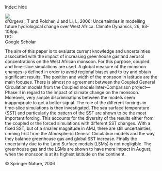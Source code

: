 index: hide

<div class="Citation">
    <div class="Citation-thumb CitationThumb-linked"  data-href="https://doi.org/10.1007/s00382-005-0079-3">
      <img src="https://static.claimspace.cloud/climate-study-static/refs/thumbs/14/dOrgeval_et_al_2006-thumb.png" />
    </div>

  <div class="Citation-body">
    <div class="Citation-text">d'Orgeval, T and Polcher, J and Li, L, 2006: Uncertainties in modelling future hydrological change over West Africa. <span class="Article-journal">Climate Dynamics, </span><span class="Article-volume">26, </span>93-108pp.</div>
    <div class="Citation-links">
      <div class="CitationLink" data-href="https://doi.org/10.1007/s00382-005-0079-3">
        <div class="CitationLink-icon CitationLink-Doi"></div>
        <div class="CitationLink-text">DOI</div>
      </div>
      <div class="CitationLink" data-href="https://scholar.google.com/scholar?q=10.1007/s00382-005-0079-3">
        <div class="CitationLink-icon CitationLink-Scholar"></div>
        <div class="CitationLink-text">Google Scholar</div>
      </div>
    </div>
  </div>
</div>

The aim of this paper is to evaluate current knowledge and uncertainties associated with the impact of increasing greenhouse gas and aerosol concentrations on the West African monsoon. For this purpose, coupled and time-slice simulations are used. A global measure of the monsoon changes is defined in order to avoid regional biases and to try and obtain significant results. The position and width of the monsoon in latitude are the main focuses. There is almost no agreement between the Coupled General Circulation models from the Coupled models Inter-Comparison project—Phase II in regard to the impact of climate change on the monsoon. Moreover, very simple discriminations between the models seem inappropriate to get a better signal. The role of the different forcings in time-slice simulations is then investigated. The sea surface temperature (SST) and particularly the pattern of the SST are shown to be the most important forcing. This accounts for the diversity of the results either from the coupled or the forced simulations with different SST changes. With a fixed SST, but of a smaller magnitude in AMJ, there are still uncertainties, coming first from the Atmospheric General Circulation models and the way they balance greenhouse gas and global SST increase. Finally the uncertainty due to the Land Surface models (LSMs) is not negligible. The greenhouse gas and the LSMs are shown to have more impact in August, when the monsoon is at its highest latitude on the continent.

<div class="Citation-copy">
&copy; Springer Nature, 2006
</div>